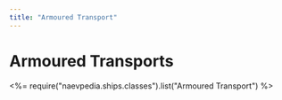 ```yaml
---
title: "Armoured Transport"
---
```

# Armoured Transports
<%= require("naevpedia.ships.classes").list("Armoured Transport") %>
